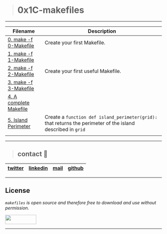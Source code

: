 > # 0x1C-makefiles
---
| **Filename** | **Description** |
|---|---|
| [0. make -f 0-Makefile](0-Makefile) | Create your first Makefile.  |
| [1. make -f 1-Makefile](1-Makefile) |   |
| [2. make -f 2-Makefile](2-Makefile) | Create your first useful Makefile.  |
| [3. make -f 3-Makefile](3-Makefile) |   |
| [4. A complete Makefile](4-Makefile) |   |
| [5. Island Perimeter](5-island_perimeter.py) | Create a `function def island_perimeter(grid):` that returns the perimeter of the island described in `grid`  |
|   |   |
---
> ## contact 💬

| [twitter](https://twitter.com/RICARDO1470) | [linkedin](https://www.linkedin.com/in/ricardo-alfonso-camayo/) | [mail](1466@holbertonschool.com) | [github](https://github.com/ricardo1470/README/blob/master/README.md) |
|---|---|---|---|

---

## License
*`makefiles` is open source and therefore free to download and use without permission.*

<a href="url"><img src="https://www.holbertonschool.com/holberton-logo.png" align="middle" width="100" height="30"></a>

---

